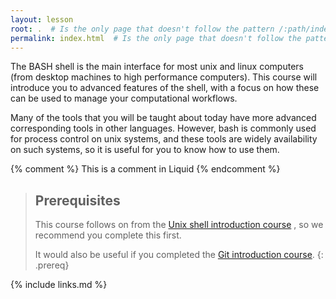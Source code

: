 ```yaml
---
layout: lesson
root: .  # Is the only page that doesn't follow the pattern /:path/index.html
permalink: index.html  # Is the only page that doesn't follow the pattern /:path/index.html
---
```


The BASH shell is the main interface for most unix and linux computers (from desktop
machines to high performance computers). This course will introduce you to advanced
features of the shell, with a focus on how these can be used to manage your computational
workflows.

Many of the tools that you will be taught about today have more advanced corresponding
tools in other languages. However, bash is commonly used for process control on unix systems,
and these tools are widely availability on such systems, so it is useful for you to know
how to use them.

<!-- this is an html comment -->

{% comment %} This is a comment in Liquid {% endcomment %}

> ## Prerequisites
>
> This course follows on from the
> [Unix shell introduction course](http://swcarpentry.github.io/shell-novice)
> , so we recommend you complete this first.
>
> It would also be useful if you completed the
> [Git introduction course](http://swcarpentry.github.io/git-novice).
{: .prereq}

{% include links.md %}
